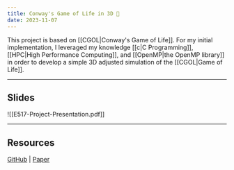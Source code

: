 ```yaml
---
title: Conway's Game of Life in 3D 👾
date: 2023-11-07
---
```

This project is based on [[CGOL|Conway's Game of Life]].  For my initial implementation, I leveraged my knowledge [[c|C Programming]], [[HPC|High Performance Computing]], and [[OpenMP|the OpenMP library]] in order to develop a simple 3D adjusted simulation of the [[CGOL|Game of Life]].    

---
## Slides
![[E517-Project-Presentation.pdf]]

---
## Resources
[GitHub](https://github.com/gpullela/CGOL-3D) | [Paper](obsidian://open?vault=content&file=assets%2FCGOL%2FConway%E2%80%99s-Game-of-Life-in-3D-Space.pdf)
